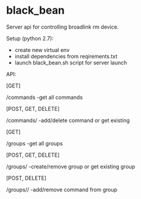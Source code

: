 # black_bean
Server api for controlling broadlink rm device.

Setup (python 2.7):
- create new virtual env
- install dependencies from reqirements.txt
- launch black_bean.sh script for server launch 


API:

[GET]

/commands -get all commands

[POST, GET, DELETE]

/commands/<name> -add/delete command or get existing
  
[GET]

/groups -get all groups

[POST, GET, DELETE]

/groups/<name> -create/remove group or get existing group

[POST, DELETE]

/groups/<name>/<command> -add/remove command from group



